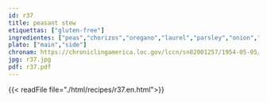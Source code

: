 ```yaml
---
id: r37
title: peasant stew
etiquettas: ["gluten-free"]
ingredientes: ["peas","chorizos","oregano","laurel","parsley","onion","pepper","oil","salt"]
plato: ["main","side"]
chronam: https://chroniclingamerica.loc.gov/lccn/sn82001257/1954-05-05/ed-1/seq-5/
jpg: r37.jpg
pdf: r37.pdf
---
```


{{< readFile file="./html/recipes/r37.en.html">}}
